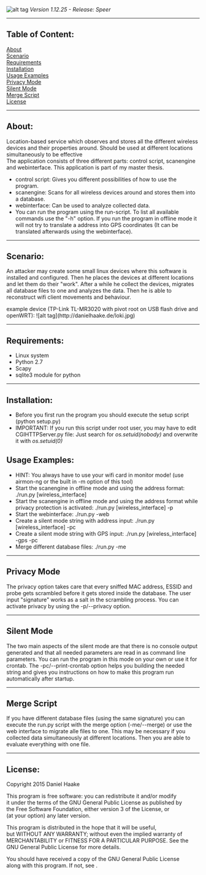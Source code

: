 ![alt tag](http://danielhaake.de/logoLokiReadme.png)
<i>Version 1.12.25 - Release: Speer</i>
<hr>
<h2>Table of Content:</h2>
<a href="#about">About</a><br />
<a href="#scenario">Scenario</a><br />
<a href="#requirements">Requirements</a><br />
<a href="#installation">Installation</a><br />
<a href="#usage-examples">Usage Examples</a><br />
<a href="#privacy-mode">Privacy Mode</a><br />
<a href="#silent-mode">Silent Mode</a><br />
<a href="#merge-script">Merge Script</a><br />
<a href="#license">License</a>
<hr>
<h2>About:</h2>
Location-based service which observes and stores all the different wireless devices and their properties around. Should be used at different locations simultaneously to be effective<br>
The application consists of three different parts: control script, scanengine and webinterface.
This application is part of my master thesis.
<ul>
<li>control script: Gives you different possibilities of how to use the program.</li>
<li>scanengine: Scans for all wireless devices around and stores them into a database.</li>
<li>webinterface: Can be used to analyze collected data.</li>
<li>You can run the program using the run-script. To list all available commands use the "-h" option. If you run the program in offline mode it will not try to translate a address into GPS coordinates (It can be translated afterwards using the webinterface).</li>
</ul>
<hr>
<h2>Scenario:</h2>
An attacker may create some small linux devices where this software is installed and configured. Then he places the devices at different locations and let them do their "work". After a while he collect the devices, migrates all database files to one and analyzes the data. Then he is able to reconstruct wifi client movements and behaviour.<p>
example device (TP-Link TL-MR3020 with pivot root on USB flash drive and openWRT):
![alt tag](http://danielhaake.de/loki.jpg)</p>
<hr>
<h2>Requirements:</h2>
<ul>
<li>Linux system</li>
<li>Python 2.7</li>
<li>Scapy</li>
<li>sqlite3 module for python</li>
</ul>
<hr>
<h2>Installation:</h2>
<ul>
<li>Before you first run the program you should execute the setup script (python setup.py)</li>
<li>IMPORTANT: If you run this script under root user, you may have to edit CGIHTTPServer.py file: Just search for <i>os.setuid(nobody)</i> and overwrite it with <i>os.setuid(0)</i></li>
</ul>
<h2>Usage Examples:</h2>
<ul>
<li>HINT: You always have to use your wifi card in monitor mode! (use airmon-ng or the built in -m option of this tool)</li>
<li>Start the scanengine in offline mode and using the address format: ./run.py [wireless_interface]</li>
<li>Start the scanengine in offline mode and using the address format while privacy protection is activated: ./run.py [wireless_interface] -p</li>
<li>Start the webinterface: ./run.py -web</li>
<li>Create a silent mode string with address input: ./run.py [wireless_interface] -pc</li>
<li>Create a silent mode string with GPS input: ./run.py [wireless_interface] -gps -pc</li>
<li>Merge different database files: ./run.py -me</li>
</ul>
<hr>
<h2>Privacy Mode</h2>
<p>The privacy option takes care that every sniffed MAC address, ESSID and probe gets scrambled before it gets stored inside the database. The user input "signature" works as a salt in the scrambling process. You can activate privacy by using the -p/--privacy option.</p>
<hr>
<h2>Silent Mode</h2>
The two main aspects of the silent mode are that there is no console output generated and that all needed parameters are read in as command line parameters. You can run the program in this mode on your own or use it for crontab. The -pc/--print-crontab option helps you building the needed string and gives you instructions on how to make this program run automatically after startup.
<hr>
<h2>Merge Script</h2>
If you have different database files (using the same signature) you can execute the run.py script with the merge option (-me/--merge) or use the web interface to migrate alle files to one. This may be necessary if you collected data simultaneously at different locations. Then you are able to evaluate everything with one file.
<hr>
<h2>License:</h2>
<p>Copyright 2015 Daniel Haake</p>
<p>This program is free software: you can redistribute it and/or modify<br />
it under the terms of the GNU General Public License as published by<br />
the Free Software Foundation, either version 3 of the License, or<br />
(at your option) any later version.</p>
<p>This program is distributed in the hope that it will be useful,<br />
but WITHOUT ANY WARRANTY; without even the implied warranty of<br />
MERCHANTABILITY or FITNESS FOR A PARTICULAR PURPOSE.  See the<br />
GNU General Public License for more details.<br /></p>
<p>You should have received a copy of the GNU General Public License<br />
along with this program.  If not, see <http://www.gnu.org/licenses/>.</p>
